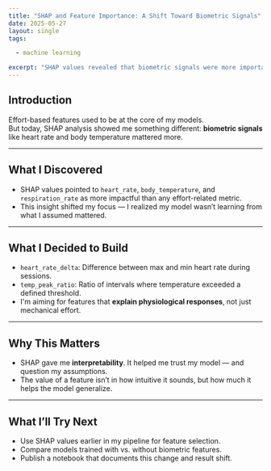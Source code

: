 ```yaml
---
title: "SHAP and Feature Importance: A Shift Toward Biometric Signals"
date: 2025-05-27
layout: single
tags:

  - machine learning

excerpt: "SHAP values revealed that biometric signals were more important than effort-based metrics. Here's how that insight changed my feature engineering."
---
```


## Introduction

Effort-based features used to be at the core of my models.  
But today, SHAP analysis showed me something different: **biometric signals** like heart rate and body temperature mattered more.

---

## What I Discovered

- SHAP values pointed to `heart_rate`, `body_temperature`, and `respiration_rate` as more impactful than any effort-related metric.
- This insight shifted my focus — I realized my model wasn’t learning from what I assumed mattered.

---

## What I Decided to Build

- `heart_rate_delta`: Difference between max and min heart rate during sessions.
- `temp_peak_ratio`: Ratio of intervals where temperature exceeded a defined threshold.
- I'm aiming for features that **explain physiological responses**, not just mechanical effort.

---

## Why This Matters

- SHAP gave me **interpretability**. It helped me trust my model — and question my assumptions.
- The value of a feature isn’t in how intuitive it sounds, but how much it helps the model generalize.

---

## What I’ll Try Next

- Use SHAP values earlier in my pipeline for feature selection.
- Compare models trained with vs. without biometric features.
- Publish a notebook that documents this change and result shift.
